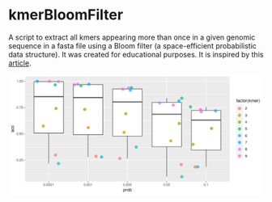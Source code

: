 # kmerBloomFilter
A script to extract all kmers appearing more than once in a given genomic sequence in a fasta file using a Bloom filter (a space-efficient probabilistic data structure). It was created for educational purposes. It is inspired by this [article](https://rdcu.be/ckIkj).

![boxplot](images/boxplot.svg)

